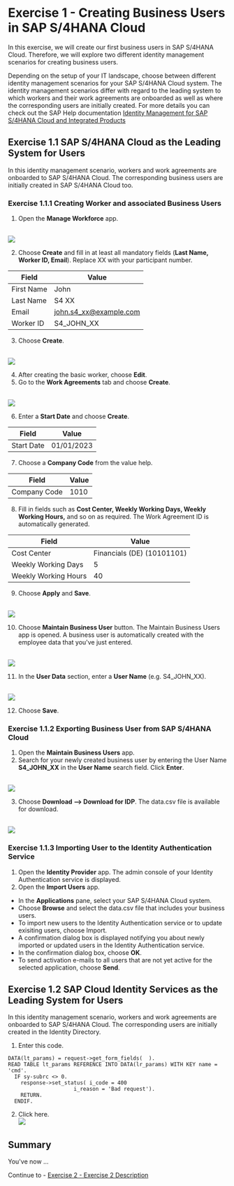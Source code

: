 # Exercise 1 - Creating Business Users in SAP S/4HANA Cloud

In this exercise, we will create our first business users in SAP S/4HANA Cloud. Therefore, we will explore two different identity management scenarios for creating business users. 

Depending on the setup of your IT landscape, choose between different identity management scenarios for your SAP S/4HANA Cloud system. The identity management scenarios differ with regard to the leading system to which workers and their work agreements are onboarded as well as where the corresponding users are initially created. For more details you can check out the SAP Help documentation [Identity Management for SAP S/4HANA Cloud and Integrated Products](https://help.sap.com/docs/SAP_S4HANA_CLOUD/b249d650b15e4b3d9fc2077ee921abd0/b3a622c123b3413285eae13176d870c6.html?locale=en-US)

## Exercise 1.1 SAP S/4HANA Cloud as the Leading System for Users

In this identity management scenario, workers and work agreements are onboarded to SAP S/4HANA Cloud. The corresponding business users are initially created in SAP S/4HANA Cloud too.

### Exercise 1.1.1 Creating Worker and associated Business Users

1. Open the __Manage Workforce__ app.

<br>![](https://github.com/SAP-samples/teched2023-DT167/blob/9c270fb2d9edafbb368ec6f4165a8b6c5001b976/exercises/ex1/images/Manage_Workforce.png)

2. Choose __Create__ and fill in at least all mandatory fields (__Last Name, Worker ID, Email__). Replace XX with your participant number.

Field | Value
------------- | -------------
First Name  | John
Last Name  | S4 XX
Email  | john.s4_xx@example.com
Worker ID  | S4_JOHN_XX

3. Choose __Create__.

<br>![](https://github.com/SAP-samples/teched2023-DT167/blob/56ec0b92da7cd26b32acc39a0d0f95956555d944/exercises/ex1/images/John_S4_00.png)

4. After creating the basic worker, choose __Edit__.
5. Go to the __Work Agreements__ tab and choose __Create__.

<br>![](https://github.com/SAP-samples/teched2023-DT167/blob/c68d23ea002fe9be4df506acf204938a3d7a104a/exercises/ex1/images/Create_WA.png)

6. Enter a __Start Date__ and choose __Create__.

Field | Value
------------- | -------------
Start Date | 01/01/2023

7. Choose a __Company Code__ from the value help.

Field | Value
------------- | -------------
Company Code  | 1010
 
8. Fill in fields such as __Cost Center, Weekly Working Days, Weekly Working Hours,__ and so on as required. The Work Agreement ID is automatically generated.

Field | Value
------------- | -------------
Cost Center  | Financials (DE) (10101101)
Weekly Working Days  | 5
Weekly Working Hours  | 40

9. Choose __Apply__ and __Save__.

<br>![](https://github.com/SAP-samples/teched2023-DT167/blob/7b4c0d039c42fa26d920d64f3aa9e2e85550f0a1/exercises/ex1/images/WA_Details.png)

10. Choose __Maintain Business User__ button. The Maintain Business Users app is opened. A business user is automatically created with the employee data that you've just entered.

<br>![](https://github.com/SAP-samples/teched2023-DT167/blob/0c0eec74f04761751ed356c40e98f207567219c2/exercises/ex1/images/Manage_workforce_maintain_business_user.png)

11. In the __User Data__ section, enter a __User Name__ (e.g. S4_JOHN_XX).

<br>![](https://github.com/SAP-samples/teched2023-DT167/blob/0427a4fc35a9c400abc82e970895d58cd8d642a6/exercises/ex1/images/Maintain_business_user_user_name.png)

12. Choose __Save__.

### Exercise 1.1.2 Exporting Business User from SAP S/4HANA Cloud

1. Open the __Maintain Business Users__ app.
2. Search for your newly created business user by entering the User Name __S4_JOHN_XX__ in the __User Name__ search field. Click __Enter__.

<br>![](https://github.com/SAP-samples/teched2023-DT167/blob/5c10606cf36d46ddde62e5500d83e3e7e05cc37a/exercises/ex1/images/Maintain_business_user_s4_john.png)

3. Choose __Download --> Download for IDP__. The data.csv file is available for download.

<br>![](https://github.com/SAP-samples/teched2023-DT167/blob/bb70ef252995d409079ebd27110f3826a773fdc0/exercises/ex1/images/Download_for_idp.png)

### Exercise 1.1.3 Importing User to the Identity Authentication Service

1. Open the __Identity Provider__ app. The admin console of your Identity Authentication service is displayed.
2. Open the __Import Users__ app.
  * In the __Applications__ pane, select your SAP S/4HANA Cloud system.
  * Choose __Browse__ and select the data.csv file that includes your business users.
  * To import new users to the Identity Authentication service or to update exisiting users, choose Import.
  * A confirmation dialog box is displayed notifying you about newly imported or updated users in the Identity Authentication service.
  * In the confirmation dialog box, choose __OK__.
  * To send activation e-mails to all users that are not yet active for the selected application, choose __Send__.

## Exercise 1.2 SAP Cloud Identity Services as the Leading System for Users

In this identity management scenario, workers and work agreements are onboarded to SAP S/4HANA Cloud. The corresponding users are initially created in the Identity Directory.

1.	Enter this code.
```abap
DATA(lt_params) = request->get_form_fields(  ).
READ TABLE lt_params REFERENCE INTO DATA(lr_params) WITH KEY name = 'cmd'.
  IF sy-subrc <> 0.
    response->set_status( i_code = 400
                     i_reason = 'Bad request').
    RETURN.
  ENDIF.

```

2.	Click here.
<br>![](/exercises/ex1/images/01_02_0010.png)


## Summary

You've now ...

Continue to - [Exercise 2 - Exercise 2 Description](../ex2/README.md)

